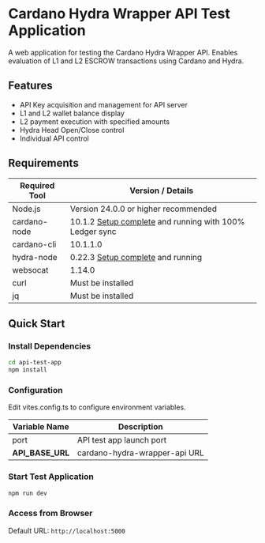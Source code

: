 # Cardano Hydra Wrapper API Test Application

A web application for testing the Cardano Hydra Wrapper API.
Enables evaluation of L1 and L2 ESCROW transactions using Cardano and Hydra.

## Features

- API Key acquisition and management for API server
- L1 and L2 wallet balance display
- L2 payment execution with specified amounts
- Hydra Head Open/Close control
- Individual API control

## Requirements

| Required Tool          | Version / Details                          |
|------------------------|--------------------------------------------|
| Node.js               | Version 24.0.0 or higher recommended       |
| cardano-node          | 10.1.2 [Setup complete](https://docs.cardano.org/cardano-testnets/getting-started) and running with 100% Ledger sync |
| cardano-cli           | 10.1.1.0                                   |
| hydra-node            | 0.22.3 [Setup complete](https://hydra.family/head-protocol/unstable/docs/tutorial#step-0-installation) and running |
| websocat              | 1.14.0                                     |
| curl                  | Must be installed                          |
| jq                    | Must be installed                          |

## Quick Start

### Install Dependencies
   ```bash
   cd api-test-app
   npm install
   ```
### Configuration
   Edit vites.config.ts to configure environment variables.

   | Variable Name        | Description                                    |
   |----------------------|------------------------------------------------|
   | port     | API test app launch port                  |
   | __API_BASE_URL__     | cardano-hydra-wrapper-api URL                  |

### Start Test Application
   ```bash
   npm run dev          
   ```

### Access from Browser
   Default URL: `http://localhost:5000`